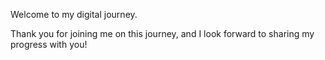 Welcome to my digital journey.


Thank you for joining me on this journey, and I look forward to sharing my progress with you!





